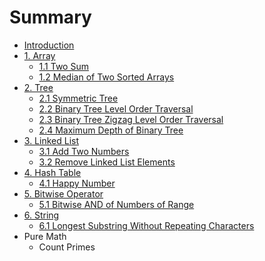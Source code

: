 # Summary

* [Introduction](README.md)
* [1. Array](array.md)
   * [1.1 Two Sum](11_two_sum.md)
   * [1.2 Median of Two Sorted Arrays](median_of_two_sorted_arrays.md)
* [2. Tree](tree.md)
   * [2.1 Symmetric Tree](21_symmetric_tree.md)
   * [2.2 Binary Tree Level Order Traversal](binary_tree_level_order_traversal.md)
   * [2.3 Binary Tree Zigzag Level Order Traversal](binary_tree_zigzag_level_order_traversal.md)
   * [2.4 Maximum Depth of Binary Tree](maximum_depth_of_binary_tree.md)
* [3. Linked List](linked_list.md)
   * [3.1 Add Two Numbers](add_two_numbers.md)
   * [3.2 Remove Linked List Elements](remove_linked_list_elements.md)
* [4. Hash Table](hash_table.md)
   * [4.1 Happy Number](happy_number.md)
* [5. Bitwise Operator](bitwise_operator.md)
   * [5.1 Bitwise AND of Numbers of Range](bitwise_and_of_numbers_of_range.md)
* [6. String](string.md)
   * [6.1 Longest Substring Without Repeating Characters](longest_substring_without_repeating_characters.md)
* Pure Math
   * Count Primes

